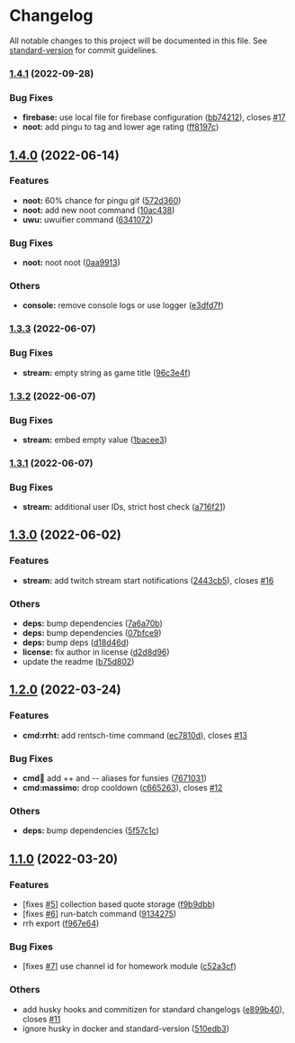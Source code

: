 # Changelog

All notable changes to this project will be documented in this file. See [standard-version](https://github.com/conventional-changelog/standard-version) for commit guidelines.

### [1.4.1](https://github.com/Lutonite/heig-ddc-discord-bot/compare/v1.4.0...v1.4.1) (2022-09-28)


### Bug Fixes

* **firebase:** use local file for firebase configuration ([bb74212](https://github.com/Lutonite/heig-ddc-discord-bot/commit/bb74212082057a04552f52c1472747397dc771cd)), closes [#17](https://github.com/Lutonite/heig-ddc-discord-bot/issues/17)
* **noot:** add pingu to tag and lower age rating ([ff8197c](https://github.com/Lutonite/heig-ddc-discord-bot/commit/ff8197c7a5652022324ab54e0d97f3258781a7db))

## [1.4.0](https://github.com/Lutonite/heig-ddc-discord-bot/compare/v1.3.3...v1.4.0) (2022-06-14)


### Features

* **noot:** 60% chance for pingu gif ([572d360](https://github.com/Lutonite/heig-ddc-discord-bot/commit/572d3606eff15f05013a3ae56b4f0d2c4b662731))
* **noot:** add new noot command ([10ac438](https://github.com/Lutonite/heig-ddc-discord-bot/commit/10ac438b209ba0f8213fde30e627abf57cf9b814))
* **uwu:** uwuifier command ([6341072](https://github.com/Lutonite/heig-ddc-discord-bot/commit/63410727780bdc0a66b6b7539c68415e5c47e0c2))


### Bug Fixes

* **noot:** noot noot ([0aa9913](https://github.com/Lutonite/heig-ddc-discord-bot/commit/0aa9913bfe070bc1b20d585c59fbe7bb45e772dc))


### Others

* **console:** remove console logs or use logger ([e3dfd7f](https://github.com/Lutonite/heig-ddc-discord-bot/commit/e3dfd7f0eb5314cfc2c2d4c464b50f8ac95a99e8))

### [1.3.3](https://github.com/Lutonite/heig-ddc-discord-bot/compare/v1.3.2...v1.3.3) (2022-06-07)


### Bug Fixes

* **stream:** empty string as game title ([96c3e4f](https://github.com/Lutonite/heig-ddc-discord-bot/commit/96c3e4f7df6bd209956d56b5ca130d065fffd2b0))

### [1.3.2](https://github.com/Lutonite/heig-ddc-discord-bot/compare/v1.3.1...v1.3.2) (2022-06-07)


### Bug Fixes

* **stream:** embed empty value ([1bacee3](https://github.com/Lutonite/heig-ddc-discord-bot/commit/1bacee397c14a755abf267a357d7302ecb624c9b))

### [1.3.1](https://github.com/Lutonite/heig-ddc-discord-bot/compare/v1.3.0...v1.3.1) (2022-06-07)


### Bug Fixes

* **stream:** additional user IDs, strict host check ([a716f21](https://github.com/Lutonite/heig-ddc-discord-bot/commit/a716f21cf1a6c6eb2188be84cf74802e14f879f2))

## [1.3.0](https://github.com/Lutonite/heig-ddc-discord-bot/compare/v1.2.0...v1.3.0) (2022-06-02)


### Features

* **stream:** add twitch stream start notifications ([2443cb5](https://github.com/Lutonite/heig-ddc-discord-bot/commit/2443cb5899ad2a780c3af5185f92da191750fddf)), closes [#16](https://github.com/Lutonite/heig-ddc-discord-bot/issues/16)


### Others

* **deps:** bump dependencies ([7a6a70b](https://github.com/Lutonite/heig-ddc-discord-bot/commit/7a6a70b7175710976b292b65b6df72c406413117))
* **deps:** bump dependencies ([07bfce9](https://github.com/Lutonite/heig-ddc-discord-bot/commit/07bfce9af28fb71b1fe4ae86cbd9ab2560a15190))
* **deps:** bump deps ([d18d46d](https://github.com/Lutonite/heig-ddc-discord-bot/commit/d18d46d9af9057c233ae92e7e8a2753a58c96ce9))
* **license:** fix author in license ([d2d8d96](https://github.com/Lutonite/heig-ddc-discord-bot/commit/d2d8d96c35cd114c481f0f67af71b669280a532e))
* update the readme ([b75d802](https://github.com/Lutonite/heig-ddc-discord-bot/commit/b75d802d4faeae76aba6c9b4df0b32f7359c3b69))

## [1.2.0](https://github.com/Lutonite/heig-ddc-discord-bot/compare/v1.1.0...v1.2.0) (2022-03-24)


### Features

* **cmd:rrht:** add rentsch-time command ([ec7810d](https://github.com/Lutonite/heig-ddc-discord-bot/commit/ec7810db301522489f4ff53998df9e9355809366)), closes [#13](https://github.com/Lutonite/heig-ddc-discord-bot/issues/13)


### Bug Fixes

* **cmd:beers:** add ++ and -- aliases for funsies ([7671031](https://github.com/Lutonite/heig-ddc-discord-bot/commit/7671031adf9bb9ecb3a52691a47a1c37aae368e8))
* **cmd:massimo:** drop cooldown ([c665263](https://github.com/Lutonite/heig-ddc-discord-bot/commit/c66526331db5f075d2c5d2422a755b7329304f0b)), closes [#12](https://github.com/Lutonite/heig-ddc-discord-bot/issues/12)


### Others

* **deps:** bump dependencies ([5f57c1c](https://github.com/Lutonite/heig-ddc-discord-bot/commit/5f57c1c0b40a801f6f5cfa1bd174d5f64a6238d8))

## [1.1.0](https://github.com/Lutonite/heig-ddc-discord-bot/compare/v1.0.1...v1.1.0) (2022-03-20)


### Features

* [fixes [#5](https://github.com/Lutonite/heig-ddc-discord-bot/issues/5)] collection based quote storage ([f9b9dbb](https://github.com/Lutonite/heig-ddc-discord-bot/commit/f9b9dbb6f7c1afcbd5e9fe232f8627e9c42030f3))
* [fixes [#6](https://github.com/Lutonite/heig-ddc-discord-bot/issues/6)] run-batch command ([9134275](https://github.com/Lutonite/heig-ddc-discord-bot/commit/9134275ca98d8019df786efe6cedba08eec594b6))
* rrh export ([f967e64](https://github.com/Lutonite/heig-ddc-discord-bot/commit/f967e64fa663981279db42f289654469c4612e95))


### Bug Fixes

* [fixes [#7](https://github.com/Lutonite/heig-ddc-discord-bot/issues/7)] use channel id for homework module ([c52a3cf](https://github.com/Lutonite/heig-ddc-discord-bot/commit/c52a3cfda79757f795360707057b28ca1e46a908))


### Others

* add husky hooks and commitizen for standard changelogs ([e899b40](https://github.com/Lutonite/heig-ddc-discord-bot/commit/e899b40f0eada4abe482ac4be1080aeb0d1ec85e)), closes [#11](https://github.com/Lutonite/heig-ddc-discord-bot/issues/11)
* ignore husky in docker and standard-version ([510edb3](https://github.com/Lutonite/heig-ddc-discord-bot/commit/510edb3c1484e1700d0721c16e28461faa6ec516))
